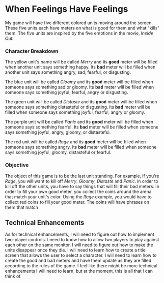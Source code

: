 When Feelings Have Feelings
===========================

My game will have five different colored units moving around the screen. These five units each have meters on what is good for them and what "kills" them. The five units are inspired by the five emotions in the movie, *Inside Out.* 

### Character Breakdown

The yellow unit's name will be called *Merry* and its **good** meter will be filled when another unit says something happy. Its **bad** meter will be filled when another unit says something angry, sad, fearful, or disgusting. 

The blue unit will be called *Gloomy* and its **good** meter will be filled when someone says something sad or gloomy. Its **bad** meter will be filled when someone says something joyful, fearful, angry or disgusting. 

The green unit will be called *Distaste* and its **good** meter will be filled when someone says something distasteful or disgusting. Its **bad** meter will be filled when someone says something joyful, fearful, angry or gloomy. 

The purple unit will be called *Panic* and its **good** meter will be filled when someone says something fearful. Its **bad** meter will be filled when someone says something joyful, angry, gloomy, or distasteful.

The red unit will be called *Rage* and its **good** meter will be filled when someone says something angry. Its **bad** meter will be filled when someone says something joyful, gloomy, distasteful or fearful.


### Objective

The object of this game is to be the last unit standing. For example, If you're *Rage*, you will want to kill off *Merry*, *Gloomy*, *Distaste* and *Panic*. In order to kill off the other units, you have to say things that will fill their bad meters. In order to fill your own good meter, you collect the coins around the arena that match your unit's color. Using the *Rage* example, you would have to collect red coins to fill your good meter. The coins will have phrases on them that match 


Technical Enhancements
-----------------------

As for technical enhancements, I will need to figure out how to implement two-player controls. I need to know how to allow two players to play against each other on the same monitor. I will need to figure out how to make the units disappear once they die. I will need to learn how to create a title screen that allows the user to select a character. I will need to learn how to create the good and bad meters and have them update as they are filled according to the rules of the game. I feel like there might be more technical enhancements I will need to learn, but at the moment, this is all that I can think of.